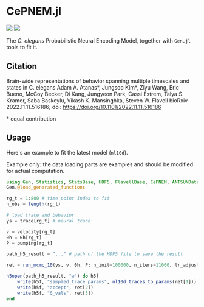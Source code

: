 # CePNEM.jl

[![][docs-stable-img]][docs-stable-url] [![][docs-latest-img]][docs-latest-url]

[docs-stable-img]: https://img.shields.io/badge/docs-stable-blue.svg
[docs-stable-url]: https://flavell-lab.github.io/CePNEM.jl/stable/

[docs-latest-img]: https://img.shields.io/badge/docs-latest-blue.svg
[docs-latest-url]: https://flavell-lab.github.io/CePNEM.jl/dev/ 

The *C. elegans* Probabilistic Neural Encoding Model, together with `Gen.jl` tools to fit it.

## Citation

Brain-wide representations of behavior spanning multiple timescales and states in C. elegans
Adam A. Atanas*, Jungsoo Kim*, Ziyu Wang, Eric Bueno, McCoy Becker, Di Kang, Jungyeon Park, Cassi Estrem, Talya S. Kramer, Saba Baskoylu, Vikash K. Mansinghka, Steven W. Flavell
bioRxiv 2022.11.11.516186; doi: https://doi.org/10.1101/2022.11.11.516186

\* equal contribution

## Usage  
Here's an example to fit the latest model (`nl10d`).

Example only: the data loading parts are examples and should be modified for actual computation.
```julia
using Gen, Statistics, StatsBase, HDF5, FlavellBase, CePNEM, ANTSUNData
Gen.@load_generated_functions

rg_t = 1:800 # time point index to fit
n_obs = length(rg_t)

# load trace and behavior
ys = trace[rg_t] # neural trace

v = velocity[rg_t]
θh = θh[rg_t]
P = pumping[rg_t]

path_h5_result = "..." # path of the HDF5 file to save the result

ret = run_mcmc_10(ys, v, θh, P; n_init=100000, n_iters=11000, lr_adjust=1.1, model=:nl10d)

h5open(path_h5_result, "w") do h5f
    write(h5f, "sampled_trace_params", nl10d_traces_to_params(ret[1]))
    write(h5f, "accept", ret[2])
    write(h5f, "δ_vals", ret[3])
end
```
